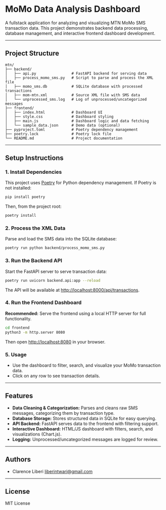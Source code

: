 # MoMo Data Analysis Dashboard

A fullstack application for analyzing and visualizing MTN MoMo SMS transaction data. This project demonstrates backend data processing, database management, and interactive frontend dashboard development.

---

## Project Structure

```
mtn/
├── backend/
│   ├── api.py                # FastAPI backend for serving data
│   ├── process_momo_sms.py   # Script to parse and process the XML file
│   ├── momo_sms.db           # SQLite database with processed transactions
│   ├── mom-mtn.xml           # Source XML file with SMS data
│   └── unprocessed_sms.log   # Log of unprocessed/uncategorized messages
├── frontend/
│   ├── index.html            # Dashboard UI
│   ├── style.css             # Dashboard styling
│   ├── main.js               # Dashboard logic and data fetching
│   └── sample_data.json      # Demo data (optional)
├── pyproject.toml            # Poetry dependency management
├── poetry.lock               # Poetry lock file
└── README.md                 # Project documentation
```

---

## Setup Instructions

### 1. Install Dependencies

This project uses [Poetry](https://python-poetry.org/) for Python dependency management. If Poetry is not installed:

```sh
pip install poetry
```

Then, from the project root:

```sh
poetry install
```

### 2. Process the XML Data

Parse and load the SMS data into the SQLite database:

```sh
poetry run python backend/process_momo_sms.py
```

### 3. Run the Backend API

Start the FastAPI server to serve transaction data:

```sh
poetry run uvicorn backend.api:app --reload
```

The API will be available at [http://localhost:8000/api/transactions](http://localhost:8000/api/transactions).

### 4. Run the Frontend Dashboard

**Recommended:** Serve the frontend using a local HTTP server for full functionality.

```sh
cd frontend
python3 -m http.server 8080
```

Then open [http://localhost:8080](http://localhost:8080) in your browser.

### 5. Usage
- Use the dashboard to filter, search, and visualize your MoMo transaction data.
- Click on any row to see transaction details.

---

## Features
- **Data Cleaning & Categorization:** Parses and cleans raw SMS messages, categorizing them by transaction type.
- **Database Storage:** Stores structured data in SQLite for easy querying.
- **API Backend:** FastAPI serves data to the frontend with filtering support.
- **Interactive Dashboard:** HTML/JS dashboard with filters, search, and visualizations (Chart.js).
- **Logging:** Unprocessed/uncategorized messages are logged for review.

---

## Authors
- Clarence Liberi <liberintwari@gmail.com>

---

## License
MIT License
